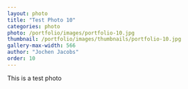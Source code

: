 ```yaml
---
layout: photo
title: "Test Photo 10"
categories: photo
photo: /portfolio/images/portfolio-10.jpg
thumbnail: /portfolio/images/thumbnails/portfolio-10.jpg
gallery-max-width: 566
author: "Jochen Jacobs"
order: 10
---
```


This is a test photo
